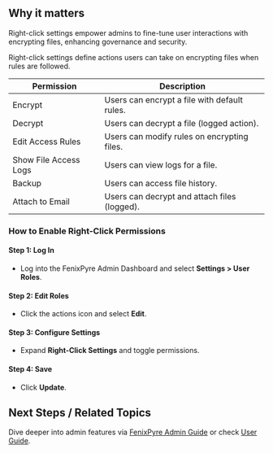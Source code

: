 
## Why it matters
Right-click settings empower admins to fine-tune user interactions with encrypting files, enhancing governance and security.

Right-click settings define actions users can take on encrypting files when rules are followed.

| Permission | Description |
|------------|-------------|
| Encrypt | Users can encrypt a file with default rules. |
| Decrypt | Users can decrypt a file (logged action). |
| Edit Access Rules | Users can modify rules on encrypting files. |
| Show File Access Logs | Users can view logs for a file. |
| Backup | Users can access file history. |
| Attach to Email | Users can decrypt and attach files (logged). |

### How to Enable Right-Click Permissions

#### Step 1: Log In
- Log into the FenixPyre Admin Dashboard and select **Settings > User Roles**.

<!-- IMG:     ./media/right-click-settings/user-roles.png | Alt: FenixPyre Admin Dashboard settings -->

#### Step 2: Edit Roles
- Click the actions icon and select **Edit**.

#### Step 3: Configure Settings
- Expand **Right-Click Settings** and toggle permissions.

<!-- IMG:     ./media/right-click-settings/right-click-options.png | Alt: FenixPyre right-click configuration -->

#### Step 4: Save
- Click **Update**.

## Next Steps / Related Topics
Dive deeper into admin features via [FenixPyre Admin Guide](https://docs.fenixpyre.com/04-admin-guide/index.md) or check [User Guide](https://docs.fenixpyre.com/05-user-guide/index.md).